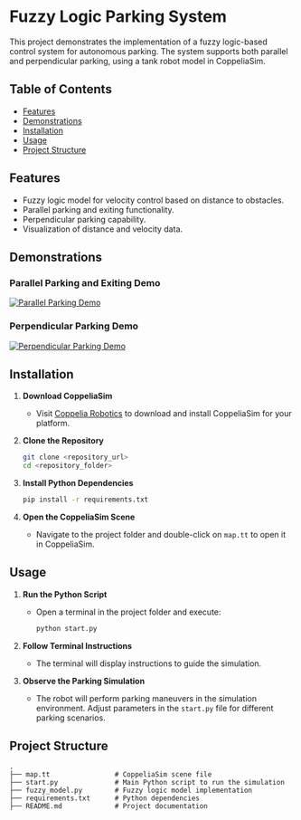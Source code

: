 # Fuzzy Logic Parking System

This project demonstrates the implementation of a fuzzy logic-based control system for autonomous parking. The system supports both parallel and perpendicular parking, using a tank robot model in CoppeliaSim.

## Table of Contents
- [Features](#features)
- [Demonstrations](#demonstrations)
- [Installation](#installation)
- [Usage](#usage)
- [Project Structure](#project-structure)


## Features
- Fuzzy logic model for velocity control based on distance to obstacles.
- Parallel parking and exiting functionality.
- Perpendicular parking capability.
- Visualization of distance and velocity data.


## Demonstrations

### Parallel Parking and Exiting Demo
[![Parallel Parking Demo](https://github.com/user-attachments/assets/5e4e423c-e734-405c-abf5-b57d54f46a4c)](https://github.com/user-attachments/assets/5e4e423c-e734-405c-abf5-b57d54f46a4c)

### Perpendicular Parking Demo
[![Perpendicular Parking Demo](https://github.com/user-attachments/assets/2582ed66-9721-40a2-92f3-41ad776a1b4e)](https://github.com/user-attachments/assets/2582ed66-9721-40a2-92f3-41ad776a1b4e)

## Installation

1. **Download CoppeliaSim**
   - Visit [Coppelia Robotics](https://www.coppeliarobotics.com) to download and install CoppeliaSim for your platform.

2. **Clone the Repository**
   ```bash
   git clone <repository_url>
   cd <repository_folder>
   ```

3. **Install Python Dependencies**
   ```bash
   pip install -r requirements.txt
   ```

4. **Open the CoppeliaSim Scene**
   - Navigate to the project folder and double-click on `map.tt` to open it in CoppeliaSim.

## Usage

1. **Run the Python Script**
   - Open a terminal in the project folder and execute:
     ```bash
     python start.py
     ```

2. **Follow Terminal Instructions**
   - The terminal will display instructions to guide the simulation.

3. **Observe the Parking Simulation**
   - The robot will perform parking maneuvers in the simulation environment. Adjust parameters in the `start.py` file for different parking scenarios.

## Project Structure

```
.
├── map.tt                # CoppeliaSim scene file
├── start.py              # Main Python script to run the simulation
├── fuzzy_model.py        # Fuzzy logic model implementation
├── requirements.txt      # Python dependencies
├── README.md             # Project documentation


